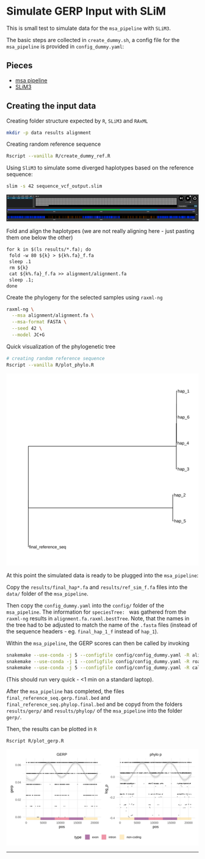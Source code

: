 # Simulate GERP Input with SLiM

This is small test to simulate data for the `msa_pipeline` with `SLiM3`.

The basic steps are collected in `create_dummy.sh`, a config file for the `msa_pipeline` is provided in `config_dummy.yaml`:


## Pieces

- [msa pipeline](https://bitbucket.org/bucklerlab/msa_pipeline/src/master/)
- [SLiM3](https://github.com/MesserLab/SLiM)

## Creating the input data

Creating folder structure expected by `R`, `SLiM3` and `RAxML`

```sh
mkdir -p data results alignment
```

Creating random reference sequence

```sh
Rscript --vanilla R/create_dummy_ref.R

```
Using `SliM3` to simulate some diverged haplotypes based on the reference sequence:

```sh
slim -s 42 sequence_vcf_output.slim
```

![](slim_gui_small.png)

Fold and align the haplotypes (we are not really aligning here - just pasting them one below the other)

```
for k in $(ls results/*.fa); do 
 fold -w 80 ${k} > ${k%.fa}_f.fa
 sleep .1
 rm ${k}
 cat ${k%.fa}_f.fa >> alignment/alignment.fa
 sleep .1;
done
```

Create the phylogeny for the selected samples using `raxml-ng`

```sh
raxml-ng \
  --msa alignment/alignment.fa \
  --msa-format FASTA \
  --seed 42 \
  --model JC+G 
```

Quick visualization of the phylogenetic tree

```sh
# creating random reference sequence
Rscript --vanilla R/plot_phylo.R
```

![](phylo.svg)

At this point the simulated data is ready to be plugged into the `msa_pipeline`:

Copy the `results/final_hap*.fa` and `results/ref_sim_f.fa` files into the `data/` folder of the `msa_pipeline`.

Then copy the `config_dummy.yaml` into the `config/` folder of the `msa_pipeline`.
The information for `speciesTree: ` was gathered from the `raxml-ng` results in `alignment.fa.raxml.bestTree`. Note, that the names in the tree had to be adjusted to match the name of the `.fasta` files (instead of the sequence headers - eg.  `final_hap_1_f` instead of `hap_1`).



Within the `msa_pipeline`, the GERP scores can then be called by invoking

```sh
snakemake --use-conda -j 5 --configfile config/config_dummy.yaml -R align
snakemake --use-conda -j 1 --configfile config/config_dummy.yaml -R roast
snakemake --use-conda -j 5 --configfile config/config_dummy.yaml -R call_conservation
```

(This should run very quick - <1 min on a standard laptop).

After the `msa_pipeline` has completed, the files `final_reference_seq.gerp.final.bed` and `final_reference_seq.phylop.final.bed` and be copyd from the folders `results/gerp/` and `results/phylop/` of the `msa_pipeline` into the folder `gerp/`.

Then, the results can be plotted in `R`

```sh
Rscript R/plot_gerp.R
```

![](gerp_scores.svg)

---